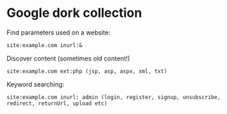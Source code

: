 # Google dork collection

Find parameters used on a website:

    site:example.com inurl:&

Discover content (sometimes old content!)

    site:example.com ext:php (jsp, asp, aspx, xml, txt)

Keyword searching:

    site:example.com inurl: admin (login, register, signup, unsubscribe,
	redirect, returnUrl, upload etc)


